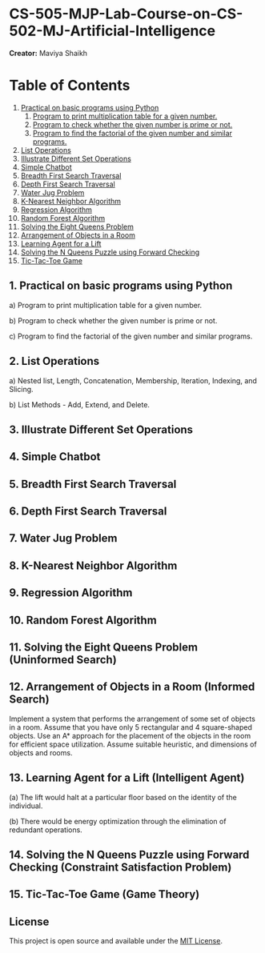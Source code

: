 # CS-505-MJP-Lab-Course-on-CS-502-MJ-Artificial-Intelligence

**Creator:** Maviya Shaikh

# Table of Contents
1. [Practical on basic programs using Python](#practical-on-basic-programs-using-python)
    1. [Program to print multiplication table for a given number.](Q01a.py)
    2. [Program to check whether the given number is prime or not.](Q01b.py)
    3. [Program to find the factorial of the given number and similar programs.](Q01c.py)
2. [List Operations](#list-operations)
3. [Illustrate Different Set Operations](#illustrate-different-set-operations)
4. [Simple Chatbot](#simple-chatbot)
5. [Breadth First Search Traversal](#breadth-first-search-traversal)
6. [Depth First Search Traversal](#depth-first-search-traversal)
7. [Water Jug Problem](#water-jug-problem)
8. [K-Nearest Neighbor Algorithm](#k-nearest-neighbor-algorithm)
9. [Regression Algorithm](#regression-algorithm)
10. [Random Forest Algorithm](#random-forest-algorithm)
11. [Solving the Eight Queens Problem](#solving-the-eight-queens-problem)
12. [Arrangement of Objects in a Room](#arrangement-of-objects-in-a-room)
13. [Learning Agent for a Lift](#learning-agent-for-a-lift)
14. [Solving the N Queens Puzzle using Forward Checking](#solving-the-n-queens-puzzle-using-forward-checking)
15. [Tic-Tac-Toe Game](#tic-tac-toe-game)

## 1. Practical on basic programs using Python

a) Program to print multiplication table for a given number.

b) Program to check whether the given number is prime or not.

c) Program to find the factorial of the given number and similar programs.

## 2. List Operations

a) Nested list, Length, Concatenation, Membership, Iteration, Indexing, and Slicing.

b) List Methods - Add, Extend, and Delete.

## 3. Illustrate Different Set Operations

## 4. Simple Chatbot

## 5. Breadth First Search Traversal

## 6. Depth First Search Traversal

## 7. Water Jug Problem

## 8. K-Nearest Neighbor Algorithm

## 9. Regression Algorithm

## 10. Random Forest Algorithm

## 11. Solving the Eight Queens Problem (Uninformed Search)

## 12. Arrangement of Objects in a Room (Informed Search)

Implement a system that performs the arrangement of some set of objects in a room. Assume that you have only 5 rectangular and 4 square-shaped objects. Use an A* approach for the placement of the objects in the room for efficient space utilization. Assume suitable heuristic, and dimensions of objects and rooms.

## 13. Learning Agent for a Lift (Intelligent Agent)

(a) The lift would halt at a particular floor based on the identity of the individual.

(b) There would be energy optimization through the elimination of redundant operations.

## 14. Solving the N Queens Puzzle using Forward Checking (Constraint Satisfaction Problem)

## 15. Tic-Tac-Toe Game (Game Theory)

## License

This project is open source and available under the [MIT License](LICENSE).
